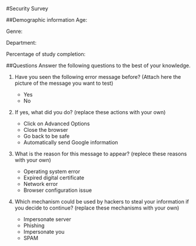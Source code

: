#Security Survey

##Demographic information
Age:

Genre:

Department:

Percentage of study completion:

##Questions
Answer the following questions to the best of your knowledge.

1. Have you seen the following error message before? (Attach here the picture of the message you want to test)
   * Yes
   * No

2. If yes, what did you do? (replace these actions with your own)
   * Click on Advanced Options
   * Close the browser
   * Go back to be safe
   * Automatically send Google information

3. What is the reason for this message to appear? (replece these reasons with your own)
   * Operating system error
   * Expired digital certificate
   * Network error
   * Browser configuration issue

4. Which mechanism could be used by hackers to steal your information if you decide to continue? (replace these mechanisms with your own)
   * Impersonate server
   * Phishing
   * Impersonate you
   * SPAM
